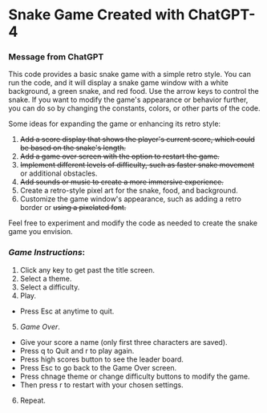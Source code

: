 # Snake Game Created with ChatGPT-4

### Message from ChatGPT
This code provides a basic snake game with a simple retro style. 
You can run the code, and it will display a snake game window with a white background, a green snake, and red food. 
Use the arrow keys to control the snake. 
If you want to modify the game's appearance or behavior further, you can do so by changing the constants, colors, or other parts of the code.

Some ideas for expanding the game or enhancing its retro style:

1. ~~Add a score display that shows the player's current score, which could be based on the snake's length.~~
2. ~~Add a game over screen with the option to restart the game.~~
3. ~~Implement different levels of difficulty, such as faster snake movement~~ or additional obstacles.
4. ~~Add sounds or music to create a more immersive experience.~~
5. Create a retro-style pixel art for the snake, food, and background.
6. Customize the game window's appearance, such as adding a retro border or ~~using a pixelated font.~~

Feel free to experiment and modify the code as needed to create the snake game you envision.

### ***Game Instructions***:
1. Click any key to get past the title screen.
2. Select a theme.
3. Select a difficulty.
4. Play.
- Press Esc at anytime to quit.
5. *Game Over*.
- Give your score a name (only first three characters are saved).
- Press q to Quit and r to play again.
- Press high scores button to see the leader board.
- Press Esc to go back to the Game Over screen.
- Press chnage theme or change difficulty buttons to modify the game.
- Then press r to restart with your chosen settings.
6. Repeat.